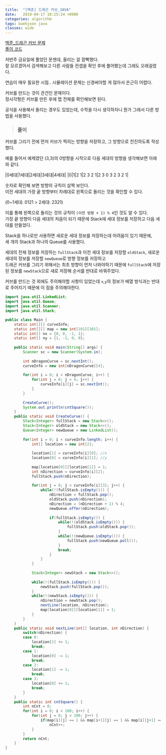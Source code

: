 ```yaml
---
title:  "[백준] 드래곤 커브_JAVA"
date:   2019-04-17 18:25:24 +0900
categories: algorithm
tags: baekjoon java
classes: wide 
---
```


[백준_드래곤 커브 문제](https://www.acmicpc.net/problem/15685)  
[풀이 코드](https://github.com/2ssue/Algorithm/blob/master/Baekjoon/15685.java)  
  
저번주 금요일에 풀었던 문젠데, 올리는 걸 깜빡했다.  
잘 모르겠어서 검색해보고 다른 사람들 컨셉을 확인 후에 풀어봤는데 그래도 오래걸렸다.  
  
연습이 매우 필요한 시점.. 시뮬레이션 문제는 신경써야할 게 많아서 은근히 어렵다.  

커브를 만드는 것이 관건인 문제이다.  
정사각형은 커브를 만든 후에 맵 전체를 확인해보면 된다.  
  
공식을 사용해서 돌리는 경우도 있었는데, 수학을 다시 생각하자니 뭔가 그래서 다른 방법을 사용했다. 

> ### 풀이
 
커브를 그리기 전에 먼저 커브가 찍히는 방향을 저장하고, 그 방향으로 전진하도록 작성했다.  
  
예를 들어서 예제였던 (3,3)의 0방향을 시작으로 다음 세대의 방향을 생각해보면 아래와 같다.    
  
|0세대|1세대|2세대|3세대|4세대|
|0|1|2 1|2 3 2 1|2 3 0 3 2 3 2 1|
  
숫자로 확인해 보면 방향의 규칙이 살짝 보인다.  
이전 세대의 가장 끝 방향부터 차례대로 왼쪽으로 돌리는 것을 확인할 수 있다.  
  
(0~1세대: 0121 > 2세대: 2321)  
  
이를 통해 왼쪽으로 돌리는 것의 규칙이 `(이전 방향 + 1) % 4`인 것도 알 수 있다.  
가장 끝 방향이 다음 세대의 처음이 되기 때문에 Stack에 세대 정보를 저장하고 다음 세대를 만들었다.  
  
Stack을 하나로만 사용하면 새로운 세대 정보를 저장하는데 어려움이 있기 때문에,  
세 개의 Stack과 하나의 Queue를 사용했다.  
  
세대의 전체 정보를 저장하는 `fullStack`과 이전 세대 정보를 저장할 `oldStack`, 새로운 세대의 정보를 저장할 `newQueue`로 방향 정보를 저장하고  
드래곤 커브를 그리기 위해서는 최초 방향이 먼저 나와야하기 때문에 `fullStack`에 저장된 정보를 `newStack`으로 새로 저장해 순서를 반대로 바꿔주었다.  
  
커브를 만드는 것 외에도 주의해야할 사항이 있었는데 `x`,`y`의 정보가 배열 방식과는 반대로 주어지기 때문에 이 점을 주의해야한다.  

```java
import java.util.LinkedList;
import java.util.Queue;
import java.util.Scanner;
import java.util.Stack;

public class Main {
	static int[][] curveInfo;
	static int[][] map = new int[101][101];
	static int[] nx = {0, 0, -1, 1};
	static int[] ny = {1, -1, 0, 0};
	
	public static void main(String[] args) {
		Scanner sc = new Scanner(System.in);
		
		int nDragonCurve = sc.nextInt();
		curveInfo = new int[nDragonCurve][4];
		
		for(int i = 0; i < nDragonCurve; i++) {
			for(int j = 0; j < 4; j++) {
				curveInfo[i][j] = sc.nextInt();
			}
		}
		
		CreateCurve();
		System.out.println(cntSquare());
	}
	public static void CreateCurve() {
		Stack<Integer> fullStack = new Stack<>();
		Stack<Integer> oldStack = new Stack<>();
		Queue<Integer> newQueue = new LinkedList();
		
		for(int i = 0; i < curveInfo.length; i++) {
			int[] location = new int[2];
			
			location[1] = curveInfo[i][0]; //x
			location[0] = curveInfo[i][1]; //y
			
			map[location[0]][location[1]] = 1;
			int nDirection = curveInfo[i][2];
			fullStack.push(nDirection);
	
			for(int j = 0; j < curveInfo[i][3]; j++) {
				while(!(fullStack.isEmpty())) {
					nDirection = fullStack.pop();
					oldStack.push(nDirection);
					nDirection = (nDirection + 1) % 4;
					newQueue.offer(nDirection);
					
					if(fullStack.isEmpty()) {
						while(!(oldStack.isEmpty())) {
							fullStack.push(oldStack.pop());
						}
						while(!(newQueue.isEmpty())) {
							fullStack.push(newQueue.poll());
						}
						break;
					}
				}
			}
			
			Stack<Integer> newStack = new Stack<>();
			
			while(!(fullStack.isEmpty())) {
				newStack.push(fullStack.pop());
			}
			while(!(newStack.isEmpty())) {
				nDirection = newStack.pop();
				nextLine(location, nDirection);
				map[location[0]][location[1]] = 1;
			}
		}
	}
	public static void nextLine(int[] location, int nDirection) {
		switch(nDirection) {
		case 0:
			location[1] += 1;
			break;
		case 1:
			location[0] -= 1;
			break;
		case 2:
			location[1] -= 1;
			break;
		case 3:
			location[0] += 1;
			break;
		}
	}
	public static int cntSquare() {
		int nCnt = 0;
		for(int i = 0; i < 100; i++) {
			for(int j = 0; j < 100; j++) {
				if(map[i][j] == 1 && map[i+1][j] == 1 && map[i][j+1] == 1&& map[i+1][j+1] == 1)
					nCnt++;
			}
		}
		return nCnt;
	}
}
```